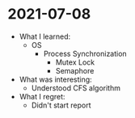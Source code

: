 # 2021-07-08

- What I learned:
  - OS
    - Process Synchronization 
      - Mutex Lock
      - Semaphore
- What was interesting:
  - Understood CFS algorithm 
- What I regret: 
  - Didn't start report